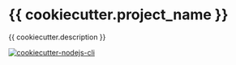 {{ cookiecutter.project_name }}
===============================
{{ cookiecutter.description }}

[![cookiecutter-nodejs-cli](https://img.shields.io/badge/built%20with-cookiecutter--nodejs--cli-green.svg?style=flat-square)][cookiecutter-nodejs-cli]

[cookiecutter-nodejs-cli]: https://github.com/jnchi/cookiecutter-nodejs-cli
